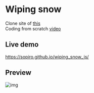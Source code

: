 # Wiping snow 

Clone site of [this](https://youtu.be/cpEeqACsF_Q?t=587)  
Coding from scratch [video](www.naver.com)

## Live demo
https://sopiro.github.io/wiping_snow_js/

## Preview
![img](.github/img.gif)
